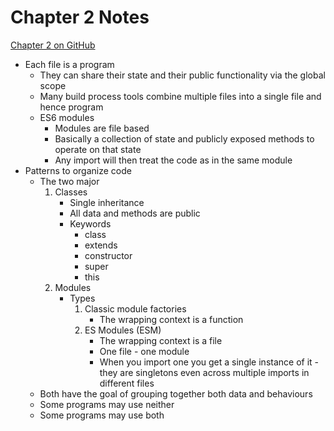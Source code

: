 # Chapter 2 Notes

[Chapter 2 on GitHub](https://github.com/getify/You-Dont-Know-JS/blob/2nd-ed/get-started/ch2.md)

-   Each file is a program
    -   They can share their state and their public functionality via the global scope
    -   Many build process tools combine multiple files into a single file and hence program
    -   ES6 modules
        -   Modules are file based
        -   Basically a collection of state and publicly exposed methods to operate on that state
        -   Any import will then treat the code as in the same module
-   Patterns to organize code
    -   The two major
        1. Classes
            - Single inheritance
            - All data and methods are public
            - Keywords
                - class
                - extends
                - constructor
                - super
                - this
        1. Modules
            - Types
                1. Classic module factories
                    - The wrapping context is a function
                1. ES Modules (ESM)
                    - The wrapping context is a file
                    - One file - one module
                    - When you import one you get a single instance of it - they are singletons even across multiple imports in different files
    -   Both have the goal of grouping together both data and behaviours
    -   Some programs may use neither
    -   Some programs may use both
